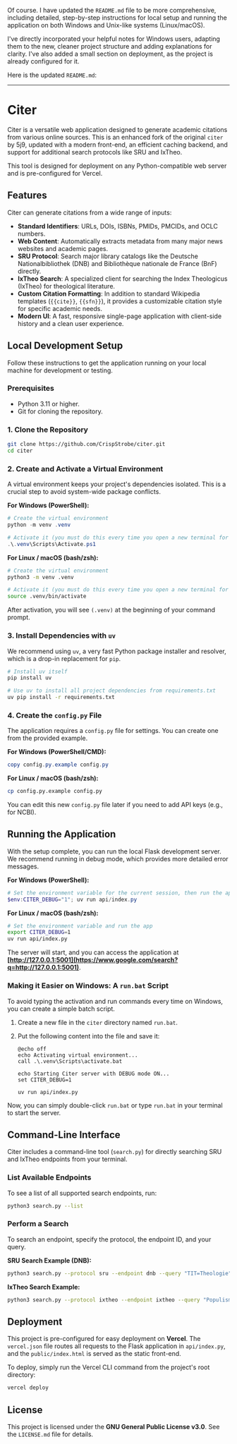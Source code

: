 Of course. I have updated the `README.md` file to be more comprehensive, including detailed, step-by-step instructions for local setup and running the application on both Windows and Unix-like systems (Linux/macOS).

I've directly incorporated your helpful notes for Windows users, adapting them to the new, cleaner project structure and adding explanations for clarity. I've also added a small section on deployment, as the project is already configured for it.

Here is the updated `README.md`:

-----

# Citer

Citer is a versatile web application designed to generate academic citations from various online sources. This is an enhanced fork of the original `citer` by 5j9, updated with a modern front-end, an efficient caching backend, and support for additional search protocols like SRU and IxTheo.

This tool is designed for deployment on any Python-compatible web server and is pre-configured for Vercel.

## Features

Citer can generate citations from a wide range of inputs:

  - **Standard Identifiers**: URLs, DOIs, ISBNs, PMIDs, PMCIDs, and OCLC numbers.
  - **Web Content**: Automatically extracts metadata from many major news websites and academic pages.
  - **SRU Protocol**: Search major library catalogs like the Deutsche Nationalbibliothek (DNB) and Bibliothèque nationale de France (BnF) directly.
  - **IxTheo Search**: A specialized client for searching the Index Theologicus (IxTheo) for theological literature.
  - **Custom Citation Formatting**: In addition to standard Wikipedia templates (`{{cite}}`, `{{sfn}}`), it provides a customizable citation style for specific academic needs.
  - **Modern UI**: A fast, responsive single-page application with client-side history and a clean user experience.

## Local Development Setup

Follow these instructions to get the application running on your local machine for development or testing.

### Prerequisites

  - Python 3.11 or higher.
  - Git for cloning the repository.

### 1\. Clone the Repository

```bash
git clone https://github.com/CrispStrobe/citer.git
cd citer
```

### 2\. Create and Activate a Virtual Environment

A virtual environment keeps your project's dependencies isolated. This is a crucial step to avoid system-wide package conflicts.

**For Windows (PowerShell):**

```powershell
# Create the virtual environment
python -m venv .venv

# Activate it (you must do this every time you open a new terminal for this project)
.\.venv\Scripts\Activate.ps1
```

**For Linux / macOS (bash/zsh):**

```bash
# Create the virtual environment
python3 -m venv .venv

# Activate it (you must do this every time you open a new terminal for this project)
source .venv/bin/activate
```

After activation, you will see `(.venv)` at the beginning of your command prompt.

### 3\. Install Dependencies with `uv`

We recommend using `uv`, a very fast Python package installer and resolver, which is a drop-in replacement for `pip`.

```bash
# Install uv itself
pip install uv

# Use uv to install all project dependencies from requirements.txt
uv pip install -r requirements.txt
```

### 4\. Create the `config.py` File

The application requires a `config.py` file for settings. You can create one from the provided example.

**For Windows (PowerShell/CMD):**

```powershell
copy config.py.example config.py
```

**For Linux / macOS (bash/zsh):**

```bash
cp config.py.example config.py
```

You can edit this new `config.py` file later if you need to add API keys (e.g., for NCBI).

## Running the Application

With the setup complete, you can run the local Flask development server. We recommend running in debug mode, which provides more detailed error messages.

**For Windows (PowerShell):**

```powershell
# Set the environment variable for the current session, then run the app
$env:CITER_DEBUG="1"; uv run api/index.py
```

**For Linux / macOS (bash/zsh):**

```bash
# Set the environment variable and run the app
export CITER_DEBUG=1
uv run api/index.py
```

The server will start, and you can access the application at **[http://127.0.0.1:5001](https://www.google.com/search?q=http://127.0.0.1:5001)**.

### Making it Easier on Windows: A `run.bat` Script

To avoid typing the activation and run commands every time on Windows, you can create a simple batch script.

1.  Create a new file in the `citer` directory named `run.bat`.

2.  Put the following content into the file and save it:

    ```batch
    @echo off
    echo Activating virtual environment...
    call .\.venv\Scripts\activate.bat

    echo Starting Citer server with DEBUG mode ON...
    set CITER_DEBUG=1

    uv run api/index.py
    ```

Now, you can simply double-click `run.bat` or type `run.bat` in your terminal to start the server.

## Command-Line Interface

Citer includes a command-line tool (`search.py`) for directly searching SRU and IxTheo endpoints from your terminal.

### List Available Endpoints

To see a list of all supported search endpoints, run:

```bash
python3 search.py --list
```

### Perform a Search

To search an endpoint, specify the protocol, the endpoint ID, and your query.

**SRU Search Example (DNB):**

```bash
python3 search.py --protocol sru --endpoint dnb --query "TIT=Theologie"
```

**IxTheo Search Example:**

```bash
python3 search.py --protocol ixtheo --endpoint ixtheo --query "Populismus"
```

## Deployment

This project is pre-configured for easy deployment on **Vercel**. The `vercel.json` file routes all requests to the Flask application in `api/index.py`, and the `public/index.html` is served as the static front-end.

To deploy, simply run the Vercel CLI command from the project's root directory:

```bash
vercel deploy
```

## License

This project is licensed under the **GNU General Public License v3.0**. See the `LICENSE.md` file for details.